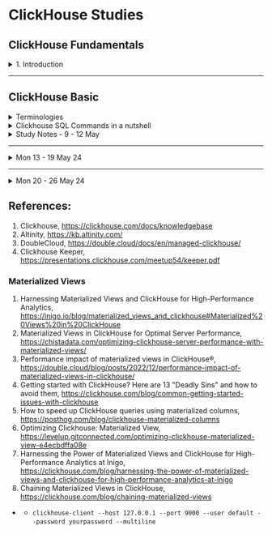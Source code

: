 # ClickHouse Studies


## ClickHouse Fundamentals 

<details>
  <summary>1. Introduction</summary>

# Basics

## ClickHouse Install
- ClickHouse - ClickStream + Datawarehouse
- What is OLAP?
- Install ClickHouse
    - [Quick install](https://clickhouse.com/docs/en/install)
    - `curl https://clickhouse.com/ | sh` : Download Clickhouse locally
        - OK for study, testing purpose. Not for prod.
    - `./clickhouse` : Run the following command to start clickhouse-local
    - `clickhouse server`
    - `clickhouse client`
    - `SHOW DATABASES;`

- `sudo clickhouse start` : Start clickhouse-server 
- `clickhouse-client --password` : Start clickhouse-client
 

- ClickHouse Keeper
    - `SHOW DATABASES;`

    - `sudo clickhouse start` : Start clickhouse-server 
    - `clickhouse-client --password` : Start clickhouse-client
- ClickHouse Keeper - TBadded

## [Docker Desktop installation in Windows](https://docs.docker.com/desktop/install/windows-install/)
- Turn Windows features on or off
    - [Hyper-V only for certain windows](https://www.ubackup.com/enterprise-backup/windows-11-hyper-v-not-showing.html#:~:text=Way%201.,-Enable%20Hyper%2DV&text=Launch%20Control%20Panel%2C%20open%20Turn,V%20features%20and%20click%20OK.) such as window 10/11 pro
    - Windows Subsystem for Linux
    - `wsl --version` - to find out the version
    - `wsl --update`
    - `wsl --set-default-version 1/2` - whichever version 1 or 2 you want
    - `docker version` : show both Client and Server versions
    - `docker images` : list images you have got
- Clickhouse images
    - `docker pull clickhouse/clickhouse-client` : clickhouse/clickhouse-client
    - `clickhouse/clickhouse-server image` 
    - `docker pull clickhouse/clickhouse-keeper` : [ClickHouse Keeper](https://hub.docker.com/r/clickhouse/clickhouse-keeper) (clickhouse-keeper), https://clickhouse.com/docs/en/guides/sre/keeper/clickhouse-keeper
    - `docker pull clickhouse/upgrade-check`
- ClickHouse 
    - http://localhost:8123/play
    - clickhouse client uses TCP interface to connect to the server
    - Install Ubunto on VMWareWorkstation pro, https://www.youtube.com/watch?v=luhHDo4ei34&t=3s
    - `sudo docker run hello-world`
    - `sudo docker run -d --name clickhouse-for-course --ulimit nofile=262144:262144 clickhouse/clickhouse-server`
    - `sudo docker container ls` or `docker container ls`
    - `sudo docker exec -it d7 /bin/bash`


</details>

---

## ClickHouse Basic 
<details>
  <summary>Terminologies</summary>

- **[Common Table Expression(CTE)](https://www.atlassian.com/data/sql/using-common-table-expressions)** 
    - It is also known as sub-query factoring or with clause.
    - Example table : employeeID, employeeName, Salary

    ```
        SELECT * FROM employeedb;

        -- Fetch employees who earn more than average salary of all employees 
        -- Option 1
        -- use average_salary as alias 
        -- list column inside the alias. In this case, avg_salary
        with average_salary (avg_salary) as 
           (
            select cast (avg(salary) as int) from emloyeedb
           )
        select * 
        from employeedb edb, average_salary av
        where edb.salary > av.avg_sal;  -- There is no table col with average_salary and you need to create a new query for it. Instead, you could use with clause.
    ```

    ```
        table colums: store_id, store_name, product, quantity, cost
        select * from sales;
        -- MAIN QUERY: Find stores whose sales are better than average sales across all stores
        -- 1. Find total sales per each store - total_sales
            select s.store_id, sum(cost) as total_sales_per_store
            from sales s
            group by s.store_id;
        -- 2. Find average sales with respect to all the stores avg_sales 
        -- We need to reuse the 
        -- 3. Find the stores where total_sales > avg_sales of all stores
    - Another example
        ```
            select
                avg(price)
            from uk_price_paid
            where town = my_town;

            with most_expensive as (
                select * from uk_price_paid
                order by price desc
                limit 10
            )
            select
                avg(price)
            from most_expensive;
        
        ```


    ```
- **Data Types**
    - <ins> Integer types:</ins> signed and unsigned integers (UInt8, UInt16, UInt32, UInt64, UInt128, UInt256, Int8, Int16, Int32, Int64, Int128, Int256)
    - <ins> Floating-point numbers:</ins> floats(Float32 and Float64) and Decimal values
    - <ins> Boolean:</ins> ClickHouse has a Boolean type
    - <ins> Strings:</ins> String and FixedString
    - <ins> Dates:</ins> use Date and Date32 for days, and DateTime and DateTime64 for instances in time
    - <ins> JSON:</ins> the JSON object stores a JSON document in a single column
    - <ins> UUID:</ins> a performant option for storing UUID values
    - <ins> Low cardinality types:</ins> use an Enum when you have a handful of unique values, or use LowCardinality when you have up to 10,000 unique values of a column
    - <ins> Arrays:</ins> any column can be defined as an Array of values
    - <ins> Maps:</ins> use Map for storing key/value pairs
    - <ins> Aggregation function types:</ins> use SimpleAggregateFunction and AggregateFunction for storing the intermediate status of aggregate function results
    - <ins> Nested data structures:</ins> A Nested data structure is like a table inside a cell
    - <ins> Tuples:</ins> A Tuple of elements, each having an individual type.
    - <ins> Nullable:</ins> Nullable allows you to store a value as NULL when a value is "missing" (instead of the column settings its default value for the data type)
    - <ins> IP addresses:</ins> use IPv4 and IPv6 to efficiently store IP addresses
    - <ins> Geo types:</ins> for geographical data, including Point, Ring, Polygon and MultiPolygon
    - <ins> Special data types:</ins> including Expression, Set, Nothing and Interval
- **Datatypes (Interesting)**
    - ***Arrays*** - e.g use function ids Array(UInt32) or use square brackets [ ] 
    - ***[Nullable](https://clickhouse.com/docs/en/sql-reference/data-types/nullable)*** - It is not recommended to use Nullable unless you have to for your use case. 
        - If metric is not Nullable, the value would be 0.
        - To store Nullable type values in a table column, ClickHouse uses a separate file with NULL masks in addition to normal file with values. Mask of 0s and 1s. 
        - Whenever you query, that hidden cols get joined with the actual cols.
        - It has overhead both storage and CPU processing.
        - ***IMPORTANT NOTE:*** Using Nullable almost always negatively affects performance, keep this in mind when designing your databases.
    - ***Enums*** - if you have string cols, you can use Enum.
    - ***[LowCardinality](https://clickhouse.com/docs/en/sql-reference/data-types/lowcardinality)*** - It is highly recommended to use with strings.
        - Useful when you have a column with a relatively small number of unique values
        - Stores values as integers - use dictionary encoding
        - Advantage over Enums:
            - You can dynamically add new values and you don't need to know all the unique values at the time of table creation 

        ```
            CREATE TABLE lc_t
            (
                `id` UInt16,
                `strings` LowCardinality(String)
            )
            ENGINE = MergeTree()
            ORDER BY id
        ```

- **Database**
    - ***Predefined databases***
        - <ins>default</ins> : Initially empty, it will contain tables that are created witout specifying a database
        - <ins>system</ins> : Contains over 60 system tables that maintain all sorts of details and metadata about your clickhouse deployment
        - <ins>INFORMATION_SCHEMA</ins> : Named after an ANSI standard, this database contains metadata about columns, tables, schemas and views (which are alraedy found in the system database)
- **Data Ingestion**
    - To get data in, there are various ways to insert data into clickhouse
    - Ways to ingest data into ClickHouse
        - upload CSV file
        - ClickPipes - currently works for Kafka
            - Kafka is a recommended way.
        - Clickhouse-client and clickhouse-local
        - Messaging service - Kafka, RabbitMQ, SQS, etc.
        - Integration service - Airbute, dbt, Vector, etc.
        - Migrate from another database
        - Client application - Java, Go, Python, etc.
    - Questions to ask when doing data ingestion
        - Where is your data now?
        - What format is your data in? input format to read 
    - Data location
        - Cloud => AWS S3, GCP gcs function, Azure blob - There are table functions for each cloud provider and they provide a table-like interface to files
        - Databases => PostgreSQL, MySQL, MongoDB, SQLite, Any other db ODBC, JDBC => SELECT, INSERT 
        - Open table format => iceberg, hudi, delta lake
        - Services => Kakfa, RabbitMQ, Redis, Hadoop, NATS => Table Engine
- **Data Ingestion Options**
    - local file 
        - `cat yourfile.csv | ./clickhouse client --query="INSERT INTO yourfile.calculate_average FORMAT CSV"`
    - ETL tools - 
    - Kafka, etc.
- **Functions**
    - There are different functions categories:
        - [**regular functions**](https://clickhouse.com/docs/en/sql-reference/functions) -> functions --> they apply to each row separately. Regular functions work as if they are applied to each row separately (for each row, the result of the function does not depend on the other rows)
        - `select lower(town) from uk_price_paid`
        - `select count() from system_functions;`
        - [**aggregate functions**](https://clickhouse.com/docs/en/sql-reference/aggregate-functions) - computation is made based on the values of multiple rows. Aggregate functions accumulate a set of values from various rows (i.e. they depend on the entire set of rows).
            - Aggregate functions work in the normal way as expected by database experts.
            - ClickHouse also supports:
              - Parametric aggregate functions, which accept other parameters in addition to columns.
              - Combinators, which change the behavior of aggregate functions.
            - The list of aggregate functions can be found in this link, https://clickhouse.com/docs/en/sql-reference/aggregate-functions/reference.
            - count, min/max, sum, avg, median, quantile/quantiles - and their variants, any - selects the first encountered value, uniqExact/uniqTheta/uniqHLL12/uniqCombined - (approximate) count of unique values of a column
            - Another groups - statistics
                - varPop/stddevPop/covarPop
                - simpleLinearRegression
                - stochasticLinearRegression/stochasticLogisticRegression
                - corr (the Pearson correlation coefficient)/rankCorr
                - topK/topKWeighted
                - studentTTeset/welchTTest/meanZTest/mannWhitneyUTest, etc (behind the scene, they are C++ functions)

            - `select quantile(0.90)(price) from uk_price_paid`
        - **[Aggregate function combinators](https://clickhouse.com/docs/en/sql-reference/aggregate-functions/combinators)** - Take any aggregate functions and append combinators to it
            - The name of an aggregate function can have a suffix appended to it. This changes the way the aggregate function works.
            - There are so many permutations
            - Other combinators

|Suffix|Description|
|---|---|
|Array|Allows the aggregate function to work with arrays|
|Map|Allows for aggregate function to work with maps|
|SimpleState|Returns a SimpleAggregate Function data type|
|State|Returns an AggregateFunction data type|
|Merge|Merges the intermediate state with the final state of the aggregation|
|MergeState|Similar to Merge, but returns an AggregateFunction type(instead of the result)|
|ForEach|Aggregates over arrays of values|
|OrDefault/OrNull|If there is no input, the default value of the data type is returned(or null)|
|Resample|Lets you divide data into groups and aggregate over the smaller groups|

        - **table functions** --> [for creating table](Table functions are methods for constructing tables.)
        - **[User defined functions](https://clickhouse.com/docs/en/sql-reference/functions/udf)** - Can use SQL based and they are based on lambda expression
            `select arrayMap((x,y) -> lcm(x,y), [7, 10, 15], [9, 100, 120])`
        
        
- **[Granule](https://clickhouse.com/docs/en/engines/table-engines/mergetree-family/mergetree#mergetree-data-storage)** - It is a batch of rows of fixed size which addresses with the primary key. The default value is 8,192 rows per batch. 
    - A granule is the smallest indivisible data set that ClickHouse reads when selecting data. ClickHouse does not split rows or values, so each granule always contains an integer number of rows. The first row of a granule is marked with the value of the primary key for the row.
- **[Input Format](https://clickhouse.com/docs/en/interfaces/formats)** 
    - Clickhouse supports various types of data formats. Popular formats like:
        - Protobuf
        - Avro
        - Parquet
        - Arrow
        - ORC
        - CSV, TSV
        - 20+ formats for JSON data 
- **MergeTree Table** - tbadded
- **Table Engine** : determins
    - How and where the table data is stored
    - Which queries are supported
    - Concurrent data access
    - Whether multithreaded requests are possible
    - How data is replicated.
    - Use ENGINE clause to specify a table engine 
    - ***Table Engine : Popular speical Table Engines*** that provide a unique and useful purpose
        - <ins>Dictionary</ins> - represent dictionary data as a table
        - <ins> View </ins> - implement views ONLY. It only stores SELECT query, no data
        - <ins> Materialized View </ins> - Stores the actual data from a corresponding SELECT query
        - <ins> File </ins> - Useful for exporting table data to a file or converting data from one format to another (csv, TSV, JSON, XML or more)
        - <ins> URL</ins> - Similar to File, but queries data from a remote HTTP/HTTPs server
        - <ins> Memmory </ins> - Stores data only in memory (data is lost on restart), useful for testing
- **[Partition](https://clickhouse.com/docs/en/engines/table-engines/mergetree-family/custom-partitioning-key)**
    - Partitioning is available for the MergeTree family tables, including replicated tables and materialized views.
    - A partition is a logical combination of records in a table by a specified criterion. You can set a partition by an arbitrary criterion, such as by month, by day, or by event type. 
    - Each partition is stored separately to simplify manipulations of this data. When accessing the data, ClickHouse uses the smallest subset of partitions possible
    - Partitions improve performance for queries containing a partitioning key because ClickHouse will filter for that partition before selecting the parts and granules within the partition.
    - **Recommendation :** If you want to improve query performance, focuson defining a good primary key or write a projection or create a materialised view. In most cases, you don't need a partition key. Choose a good clever primary key instead
- **[Primary Key](https://clickhouse.com/docs/en/guides/creating-tables#:~:text=The%20primary%20key%20of%20a,the%20primary%20key%20index%20file.) and Primary Indexes**
    - primary keys in ClickHouse are **not unique** for each row in a table
    - The primary key of a ClickHouse table determines how the data is sorted when written to disk.
    - Every 8,192 rows or 10MB of data (referred to as the index granularity) creates an entry in the primary key index file. This granularity concept creates a sparse index that can easily fit in memory, and the granules represent a stripe of the smallest amount of column data that gets processed during SELECT queries
    - The primary key can be defined using the PRIMARY KEY parameter. If you define a table without a PRIMARY KEY specified, then the key becomes the tuple specified in the ORDER BY clause. If you specify both a PRIMARY KEY and an ORDER BY, the primary key must be a subset of the sort order.
    - All the following Optoin 1, 2 & 3 are the same even though the location of PRIMARY KEY() is different.
    - Syntax Options
        - Option 1 - Defining inside the coloum list

            ```
            CREATE TABLE option1_table
            (
                use_id UInt32,
                message String,
                timestamp DateTime
                metric Decimal(30,2)
                PRIMARY KEY (user_id, timestamp)
            )
            ENGINE = MergeTree
            ```
        - Option 2 - Defining PRIMARY KEY after the TABLE ENGINE

            ```
            CREATE TABLE option2_table
            (
                use_id UInt32,
                message String,
                timestamp DateTime
                metric Decimal(30,2)
            )
            ENGINE = MergeTree
            PRIMARY KEY (user_id, timestamp)
            ```
        - Option 3 - you can have primary key and sort order that are different, but there must be some consistency

            ```
            CREATE TABLE option3_table
            (
                use_id UInt32,
                message String,
                timestamp DateTime
                metric Decimal(30,2)
                PRIMARY KEY(user_id, timestamp)
            )
            ENGINE = MergeTree
            ORDER BY (user_id, timestamp, message)

            ```
    - **Good candidates for primary key columns**
        - lots of queries on a column - if you query a column frequently, adding it to the primary key means its values are indexed and making for faster query performance
        - Order by cardinality in ascedning order, LowCardinality first
    - **Options for creating additional primary indexes**
        - ***Create two tables for the same data*** And the second table with a different primary key 
        - ***Use a projection*** : you can use a single table, but clickhouse creates a hidden table that stores the data sorted in a different day 
        - ***Use a materialized view*** : Stores a data in a separate table based on a SELECT statement, sort the data in the SELECT statement
        - ***Define a skipping index***
    - Further reading
        - [How Clickhouse primary key works and how to choose it](https://medium.com/datadenys/how-clickhouse-primary-key-works-and-how-to-choose-it-4aaf3bf4a8b9)
        - [A Practical Introduction to Primary Indexes in ClickHouse](https://clickhouse.com/docs/en/optimize/sparse-primary-indexes)

- **String functions** - it is part of regular functions
    - **[Manipulating strings](https://clickhouse.com/docs/en/sql-reference/functions/string-functions)** - lower, upper, trim, normalize, encode
    
    - **[Searching strings](https://clickhouse.com/docs/en/sql-reference/functions/string-search-functions)** - Looking for a needle or pattern in a haystack
        - position(haystack, needle[, start_pos])

        ```
        -- How many streets in UK that contains 'King'
        select
            count()
        from uk_price_paid
        where 
            position(street, 'KING') > 0;
        ```
    - Another example

        ```
        select 
            count()
        from uk_price_paid
        where
            multiFuzzyMatchAny(street, 1, ['KING']);
        

        -- Example
            select distinct
                street,
                multiSearchAllPositionsCaseInsensitive(
                    street,
                    ['abbey', 'road']
                ) as positions
            from uk_price_paid
            where not has (positions,0);
        -- Example - want to know the most expensive in town, and which street it is located, https://clickhouse.com/docs/en/sql-reference/aggregate-functions/reference/argmax#:~:text=Calculates%20the%20arg%20value%20for,first%20of%20these%20values%20encountered.
            select
                town,
                max(price),
                -- instead of using subquery, you can use argMax function
                argMax(street, price)
            from uk_price_paid
            group by town;


        ```

    - **[Searching and replacing in strings](https://clickhouse.com/docs/en/sql-reference/functions/string-replace-functions)** - Replacing a needle or pattern in a haystack

- **[Table Function Example](https://clickhouse.com/docs/en/sql-reference/table-functions)**
    - Table functions typically require:
        - URL or path
        - Credentials
        - data format
        - schema
    - Cloud example
    ```
        SELECT timestamp, message
        FROM s3(
            'https://s3.ap-southeast-2.com/data.helloworld{1..3}.csv', --files 1,2,3
            aws_access_key_id,
            aws_secret_access_key,
            'CSV', --data format
            'timestamp UInt64, level String, message String' --data schema inference 
        )
    ```
    - PostgreSQL
        - The database table functions typically require:
            - hostname
            - database name
            - table name
            - credentials
    ```
        SELECT * 
        FROM postgresql(
            'postgre_server:5432', --hostname
            'postgre_database', -- db name
            'postgre_table', -- table name
            'user', --credentials
            'password'
        );
    ```
    - JSON data from Kafka topic
        - Use the Kafka table engine
        - Use clickpipes if you are using clickhouse cloud
    ```
        CREATE TABLE my_table (
            timestamp UInt64,
            level String,
            message String
        )
        ENGINE = Kafka
        SETTINGS    kafka_broker_list = 'localhost:9092',
                    kafka_topic_list = 'my_topic'
                    kafka_group_name = 'group1', 
                    kafka_format = 'JSONEachRow',
                    kafka_num_consumers = '4';
    ```
- **Table functions vs Table Engines**
|Table functions|Table Engines|
|---|---|
|Allow you construct tables from various sources|Some table engine proxy queries to external sources (similar to how the functions work), but looks like a "normal table"|

- Table engines acts as proxies to the external resource, -- behind the scene, it will stream the data from S3. 
    - Streaming data is slow. Therefore, it is not practical to be used in everyday queries. Only for ad-hoc query.
    ```
        CREATE TABLE my_s3_table(
            message String,
            timestamp UInt64
        )
        ENGINE=s3( 
            'https://.../my_bucket/my-file.csv.gz',
            aws_access_key_id,
            aws_secret_access_key,
            'CSV',
            'gzip'
        )
    ```

- **View**
    - **What is view?**
        - The concept of views in ClickHouse is similar to views in other DBMSs.
        - The contents of a view table are based on the results of a SELECT query

    - **What is a materialized view?**
        - A materialized view is a special trigger that stores the result of a SELECT query on data, as it is inserted, into a target table.
        - There are many use cases. One of them is making certain queries work faster.
        - Every materialized view must have a source table.
        - When an INSERT happens to the source table of the SELECT query, the query is executed on newly-inserted rows and the result is inserted into the MV table.
        - ![Materialised View](./img/mvview.png)
        - Materialized view never goes back tot he source_table.
        - Read this blog post from clickhouse, [Using Materialized Views in ClickHouse](https://clickhouse.com/blog/using-materialized-views-in-clickhouse)
        - [Create views](https://clickhouse.com/docs/en/sql-reference/statements/create/view#materialized-view)

    - **DO and DON'ts about Materialized View**
        - Avoid using POPULATE, it creates a table behind the scene and the table name is random
            - clickhouse implicityly create inner.{uuid}
        - Use TO clause and Create your own MV table 
    - **3 step process to define MV**
        - Define the destination table
        - Define the Materialized View using TO clause, not POPULATE - "to" the destination table
        - Populate the destination table with historic data 

        ```
            -- STEP ONE - CREATE THE DESTINATION TABLE
            -- ========================================
            create table uk_price_by_town_dest (
                price UInt32,
                date Date,
                street LowCardinality(String),
                town LowCardinality(String),
                district LowCardinality(String)
            )
            engine = MergeTree
            order by town;

            -- STEP TWO : DEFINE THE MATERIALIZED VIEW USING TO CLAUSE
            -- =======================================================
            create materialized view uk_price_by_town_view_dest
            to uk_price_by_town_dest
            as select
                price,
                date,
                street,
                town, 
                district
                from uk_price_paid
                where date >= toDate('2024-02-14');
            
            -- STEP THREE : - Populate the destination table with historic data 
            --=================================================================
            insert into uk_price_by_town_dest
                select
                price,
                date,
                street,
                town, 
                district
                from uk_price_paid
                where date <= toDate('2024-02-14');
            
            -- STEP FOUR : Verify
            --======================================
        ```
        - References:
            - [ClickHouse materialized view](https://medium.com/@dengqs402/clickhouse-materialized-view-4e7298a24c93)
    - **When to use a normal view?**
        - The results of the view change often - which are not great candidates for materialized views
        - The results of the view are not used very often - relative to the rate at which the result change
        - the query is NOT RESOURCE INTENSIVE, it is not expensive to run the query over and over again.
        - NOTE : If your use case does not fit these above limited scenarios, consider defining a materialized view


## SQL and other fundamentals concepts for ClickHouse

- Cardinality
- Multithreading and Multithreaded request
- Namespace
- Partitioning
- Primary Key 
- UnsignedInt vs SignedInt
- View


</details>


<details>
    <summary> Clickhouse SQL Commands in a nutshell </summary>

- Clickhouse SQL Commands snapshot
 - ![SQL Commands](./img/clickhouse_sql_commands.png)
    - **Data Definition Language (DDL)**
        - CREATE 
          - DATABASE
          - TABLE
          - VIEW
          - DICTIONARY
          - FUNCTION
          - USER
          - ROLE
          - ROW POLICY 
          - QUOTA
          - SETTINGS PROFILE
          - NAMED
          - COLLECTION 
    - Data Query Lanugage (DQL)
    - Data Manipulation language (DML)
    - Data Control language (DCL)

</details>

<details>
  <summary> Study Notes - 9 - 12 May </summary>


## Wed 7 May 

- Sparse Index
- A sparse index is a type of database index in which index entries are not created for every single row in the table but rather at intervals. This makes the index file smaller and requires less memory, as only selected rows have corresponding index entries. In the context of ClickHouse (or similar databases), this means not every row is directly indexed, but rather chunks or blocks of rows are indexed.

- Example: Imagine you have a book where, instead of listing every page number in the table of contents, you only list the page number at the start of each new chapter. If you're looking for something in Chapter 3, you don’t need to know the page number of every single page in that chapter; you just need to know where Chapter 3 starts and you can flip through the chapter to find what you need. Similarly, in a database with a sparse index, if you're looking for a specific row, the database knows which block of rows (granule) to access based on the sparse index and can then scan within that block to find the exact row.

- **Index Granularity**
- Index granularity refers to the size or number of rows that make up each block or segment that is indexed in a sparse index system. It determines how much data is covered by each entry in the index. A smaller granularity means more entries in the index, leading to a potentially larger index but finer control over the data blocks accessed during queries. Conversely, a larger granularity reduces the size of the index but may increase the amount of data scanned during a query.

- Example: Continuing with the book analogy, consider granularity as the number of pages per chapter. If each chapter (granule) is about 10 pages long, then your table of contents (sparse index) helps you jump directly to the start of the chapter containing the page you're interested in. In the context of the ClickHouse table, every 8,192 rows form a granule. When a query is executed, ClickHouse uses the sparse index to quickly locate the granule containing the target rows and only scans those rows, rather than the entire dataset.
 - In summary, the sparse index and index granularity work together to efficiently locate and process data within large datasets by minimizing memory usage and reducing the amount of data scanned during queries. This is particularly beneficial in systems like ClickHouse that handle very large volumes of data.
- `sudo docker run hello-world` - Test whether docker engine is installed correctly
- `sudo docker run -d --name clickhouse-su1 --ulimit nofile=262144:262144 clickhouse/clickhouse-server:latest`
    - Create and start a dcoker container called clickhouse-su1 from clickhouse-server image
    - `docker run` : Create a new container and run it
    - `-d` : detaches the container and runs it in the background
    - `--name clickhouse-su1` : assign a custom name to the container
    - `ulimit` : sets the `ulimit`for the maximumnumber of open files that the container can use

- `sudo docker stop <container-name1> <container-name2>`
- `sudo docker rm <container-name1>`
- `sudo docker container ls -a`
- `sudo docker exec -it a56 /bin/bash`
    - `docker exec` : execute a new command in a running container
    - `it `: i interfactive flag- keep the session open to received an input from the user. It makes the execution interactive
    - `t or -tty` : allocates pseudo TTY, which provides a text-based interface that allows the user to interact with the new process
    - `a56` - first three char of your container name
    - `/bin/bash` : This is the command executed inside the container. It starts the bash shell and allows you to interact with the container's linux environment directly
    - You are now inside clickhouse server. And connect to clickhouse client (which is already available in the clickhouse server image, so you don't need to run another container)
- `clickhouse-client`
- `SHOW DATABASES;`

## Connecting to a ClickHouse server
- ClickHouse via HTTP/8123 or TCP/9000
- `http://localhost:8123/play` : web UI connect to clickhouse server
- `clickhouse-client --host 127.0.0.1 --port 9000 --user default --password yourpassword --multiline`
  - you can either escape with \ or use --multiline flag
- `clickhouse-client --host 127.0.0.1 --port 9000 --user default --password yourpassword --query "SHOW TABLES FROM system;"
- Common parameters
    - --host
    - --port
    - --user
    - --password
    - --query
    - --multiquery
    - --multiline
    - --database
    - --format
    - --secure vis SSL/TLS

-------

## Fri 10 May 24

- Download DBeaver,https://dbeaver.io/download/
- `sudo dpkg -i dbeaver-ce.deb` : 
    - debian package manager tool
    - i install 
    - Dbeaver => Database => Clickhouse => Download some drivers, enter username and password 
    - Database --> New Db connection --> New script. enter username and password
    - `SHOW DATABASES;`
- Load example dataset - Geo Data using the Cell Tower Dataset, 40 millions rows of data
  - Links:
    - https://www.opencellid.org/#zoom=16&lat=37.77889&lon=-122.41942
    - https://clickhouse.com/docs/en/getting-started/example-datasets/cell-towers
    - Get the download link under self-managed, https://datasets.clickhouse.com/cell_towers.csv.xz
  - `wget https://datasets.clickhouse.com/cell_towers.csv.xz`
    - `clickhouse-client --host 127.0.0.1 --port 9000 --user yourusername --password yourpassword --multiline`
    - `create DATABASE opencellid;`
    - create cell_towers table, Step 4. from https://clickhouse.com/docs/en/getting-started/example-datasets/cell-towers
    ```
        CREATE TABLE opencellid.cell_towers
        (
            radio Enum8('' = 0, 'CDMA' = 1, 'GSM' = 2, 'LTE' = 3, 'NR' = 4, 'UMTS' = 5),
            mcc UInt16,
            net UInt16,
            area UInt16,
            cell UInt64,
            unit Int16,
            lon Float64,
            lat Float64,
            range UInt32,
            samples UInt32,
            changeable UInt8,
            created DateTime,
            updated DateTime,
            averageSignal UInt8
        )
        ENGINE = MergeTree ORDER BY (radio, mcc, net, created);
    ```
    - Insert the data into the table
        - `clickhouse-client --password --query "INSERT INTO cell_towers FORMAT CSVWithNames" < cell_towers.csv`
        - `select count(*) from opencellid.cell_towers;`
        - `clickhouse-client --host 127.0.0.1 --port 9000 --user default --password yourpassword --multiline`
    - Bulk insert
    - MergeTree Engine

---

## Sat 11 May 24 

- `select * from system.functions where name='sum'`
- Clickhouse SQL
    - Data Definition Language - DDL
    - Data Query Lanugage - DQL
    - Data Manipulation language - DML
    - Data Control language - DCL

- ClickHouse SQL - DDL
    - CREATE - create a database, table, users and viewers
    - RENAME - Rename a table, database or dictionary
    - Truncate 
    - DROP - drop a table, database, user, view, dictionary, etc

    ```
        -- create database
        CREATE DATABASE SQL_EXAMPLES;

        -- create table
        CREATE TABLE SQL_EXAMPLES.table1
        (Column1 String)
        ENGINE = Log;

        -- insert elements
        insert into SQL_EXAMPLES.table1 VALUES('a'), ('b');

        -- show the contents
        select * from SQL_EXAMPLES.table1;

        -- Select the databas
        USE SQL_EXAMPLES;

        -- list all the tables
        show tables;

        -- display contents
        select * from table1;

        -- Clear the contents of the table, https://clickhouse.com/docs/en/sql-reference/statements/truncate
        TRUNCATE TABLE SQL_EXAMPLES.table1;

    -- DQL
    select * from system.functions limit 10;

    -- Distinct, https://clickhouse.com/docs/en/sql-reference/statements/select/distinct
    -- distinct clause is executed before order by clause
    select distinct name from system.functions limit 100;

    select distinct name from system.functions order by name;

    select name from system.functions where name = 'sum';

    SELECT COUNT(name), is_aggregate from system.functions where origin='System' group by is_aggregate;


    ```
- Further readings/watching
  - Clickhouse, https://www.youtube.com/watch?v=b5E-8YkutJY
  - Column vs Row Oriented Databases Explained, https://www.youtube.com/watch?v=Vw1fCeD06YI
  - Row vs columnar, https://www.youtube.com/watch?v=uMkVi4SDLbM
  - SQL commands, https://www.geeksforgeeks.org/sql-ddl-dql-dml-dcl-tcl-commands/

- **DDL, dictionary**

## Sun 12 May 24 

- Clickhouse SQL Commands snapshot
 - ![SQL Commands](./img/clickhouse_sql_commands.png)

- Mutations via ALTER statement
 - Update and delete for ONLY for MergeTree engine table
    - Update and delete are also called mutations in clickhouse
    - Costly operations
    - lightweight delete

    ```
        -- create table2
        CREATE TABLE SQL_EXAMPLES.table2
        (
            `col1` String,
            `col2` String
        )
        ENGINE = MergeTree
        ORDER BY col1

        -- insert into table2
        insert into SQL_EXAMPLES.table2 (col1, col2) values ('West lake', 'HangZhou'), ('Linyin Temple','HangZhou');

        -- Check 
        SELECT * FROM SQL_EXAMPLES.table2;

        -- Update
        ALTER TABLE SQL_EXAMPLES.table2 UPDATE col1 = 'Wuzhen Water Town' where col1 = 'West lake';

        -- Delete
        alter table SQL_EXAMPLES.table2 delete where col1='West lake'; 

        -- Lightweight Delete
        delete from SQL_EXAMPLES.table2 where col2 = 'HangZhou West Lake';

    ```
</details>

---

<details>
  <summary>Mon 13 - 19 May 24</summary>

## Mon 13 May 24 

- DDL - ALTER Columns
    - ADD
    - DROP 
    - RENAME
    - CLEAR
- Index manipulation is supported for MergeTree engine
- `ALTER TABLE SQL_EXAMPLES.table2 ADD COLUMN col3 Nullable(String)`
- `alter table SQL_EXAMPLES.table2 rename column col3 to Country;`
- `alter table SQL_EXAMPLES.table2 clear column Country;`
- `alter TABLE SQL_EXAMPLES.table2 drop column Country;`
- `rename table SQL_EXAMPLES.table2 to SQL_EXAMPLES.travel;`
- `use SQL_EXAMPLES;`
- [Use](https://clickhouse.com/docs/en/sql-reference/statements/use)
    - Lets you set the current database for the session. The current database is used for searching for tables if the database is not explicitly defined in the query with a dot before the table name. This query can’t be made when using the HTTP protocol, since there is no concept of a session.

- Rename database in clickhouse
    - Cannot rename database like rename database.
    - Create a database and migrate the tables into new database
    - `create database travelling;`
    - For each table in the old database, you need to create a corresponding table in the new db, and copy the data over.
    - `rename table olddb.table_name to newdb.table_name;`
    - `drop database olddb;`

- ZooKeeper
    - https://bikas-katwal.medium.com/zookeeper-introduction-designing-a-distributed-system-using-zookeeper-and-java-7f1b108e236e

- ClickHouse Keeper
    - All about ZooKeeper (and ClickHouse Keeper Too) | ClickHouse Webinar, https://www.youtube.com/watch?v=wLHp_YcE4kA
    - Horizontal scaling is a key to Clickhouse performance
    - Shards - Red vs Blue
        - Inside each shard, replicas
        - Scale reads, writes, groups of machines - subset of datas
        - Engine = ReplicatedMergeTree
            - Partition by, onorder by 
            - On Cluster, cluster, shard, replica
        - distributed table
    - On cluster command - failed one node!
    - Two replicas merge overlapping parts
        - MergeTree - 
    - Node offline for maintenance; missed the memo
    - Two replicas delete overlapping parts
    - Zookeeper solves the distributed consistency problem
    - Distributed ZooKeeper 
    - Znode
    - zoo.config
        - autopurge
    - ZooKeeper four letter word commands
    - Zookeeper - Monitoring
    - If clickhouse loses it sconnection to ZooKeeper, pending INSERTS or on cluster commands may fail with a session expired error
    - ZXID overflow - too many writes or huge numbers of tiny inserts, huge number ofoo

- ClickHouse Keeper
    - It is a from -scratch reimplementation of ZooKeeper
        - Mimics ZooKeeper API and admin commands
        - Uses Raft protocol
    - Run on a seperate hosts, including for logs
    - Clickhouse keeper can run inside the Clickhouse itself
    - ClickHouse
        - Clickhouse keeper
            - /etc/clickhouse-server/config.d
                - keeper-config.xml (configuration file)
            - /var/lib/clickhouse/coordination
                - logs (Transaction logs)
                - snapshots (Snapshots)
        - On Cluster coammdnds
        - System.zookeeper
        - Zookeeper four letter commands
        - zkCli.sh to navigate the directory structure
        - ClickHouse Keeper, https://presentations.clickhouse.com/meetup54/keeper.pdf

## Tues 13 May 24

- VIEWS
 - Normal view
    - Normal views do not store any data. They just perform a read from another table on each access. In other words, a normal view is nothing more than a saved query. When reading from a view, this saved query is used as a subquery in the FROM clause.
 - Parametrized view 
    - Parametrized views are similar to normal views, but can be created with parameters which are not resolved immediately. These views can be used with table functions, which specify the name of the view as function name and the parameter values as its arguments.
 - Materialized view 
 - https://altinity.com/blog/2020-5-12-sql-for-clickhouse-dba
 - Revise this, - ClickHouse Keeper, https://presentations.clickhouse.com/meetup54/keeper.pdf
 - `INSERT INTO travelling.asia (Prices) VALUES (45), (34), (56), (78);`
 - `ALTER TABLE travelling.asia DELETE WHERE col1 = '' AND Destination_Name = '';`

    ```
        ALTER TABLE travelling.asia
        UPDATE Prices = 45 WHERE Destination_Name = 'Wuzhen Water Town';

        ALTER TABLE travelling.asia
        UPDATE Prices = 56 WHERE Destination_Name = 'Yama';

        ALTER TABLE travelling.asia
        UPDATE Prices = 78 WHERE Destination_Name = 'HangZhou West Lake';

        CREATE VIEW travelling.asia_prices_view AS
            SELECT Prices * 2, 
                    Destination_Name
        FROM travelling.asia;

        -- Normalised view, is not stored in the disk, data is read directly from the table
        SELECT * FROM travelling.asia_view;

        -- CREATE Parameterised view
        CREATE VIEW travelling.asia_parameterized_view AS
        SELECT col1, Destination_Name, Prices
        FROM travelling.asia
        WHERE Prices > 50;

        CREATE VIEW travelling.view2 AS
        SELECT col1, Destination_Name, Prices
        FROM travelling.asia
        WHERE Prices={Prices:UInt32};

        SELECT * 
        FROM travelling.view2
        WHERE Prices > 50;

        SELECT *
        FROM travelling.asia_parameterized_view
        WHERE Prices > 50;

        --- MATERIALIZED VIEW, only insert is captured, not all the other manipulations.
        CREATE MATERIALIZED VIEW travelling.view3_m
        ENGINE = MergeTree()
        ORDER BY (col1) AS
        SELECT * 
        FROM travelling.asia;

        -- You can only see the data inserted only after the materialized view creation.
        INSERT INTO travelling.asia (col1, Destination_Name, Prices) 
        VALUES ('Tibet', 'Capital city', 100);
    ```

## Thurs 16 May 

- Joining data - Joins
- In general, put smaller table on the right handside

- Pending items
- Join types - Read this article, Join Types supported in ClickHouse
- Read Choosing the Right Join Algorithm, https://clickhouse.com/blog/clickhouse-fully-supports-joins-how-to-choose-the-right-algorithm-part5

 </details>

 ----

<details>
  <summary>Mon 20 - 26 May 24</summary>

# Mon 20 May 24

## Module 2 - ClickHouse Architecture

### Terminologies

- Data Stroage in MergeTree

- Table Engine

- Primary Key - the sort order of a table. It should be the value you filter the most. What am I filtering by the most

- primary.idx - an in-memory index containing the values of the primary keys of the first row of each grandule

  - Primary.idx file consists of a key per grandule

  - Each key represents at most 8,192 rows or 10MB of data

  - This sparse behaviour allows for the keys to be stored in memory.

- Part - a folder of files consistsing of the column files and index file of a subset of a table's data

- To avoid getting too many parts, the parts are merged in the background. Hence, MergeTree. After merging, unused parts are eventually deleted.

- Granule - a logical breakdown of rows inside an uncompressed block; default is 8,192 rows

- Low cardinality

- Primary Index

# Tue 21 May 24

## Module 3.1 - Modelling Data
- SQL commands - ch_module_3_1.sql

- Terms/Concepts

- Table engine, https://clickhouse.com/docs/en/engines/table-engines

- Merge tree table, must have a primary key

- LOW CARDINALITY

- PRIMARY KEY

- PARTITION 

- Add column 

- Array 

- Interval, https://clickhouse.com/docs/en/sql-reference/data-types/special-data-types/interval

- Enum - 

## Wed 22 May 24 
- ch_module_3.sql - completed
- ch_module_4.sql - completed

## Thurs 22 May 24 
- Revised Enum
- Case else end vs multiIf
- ch_module_3_enum.sql added

## Fri 23 May 24 



 </details>


 ## References:

1. Clickhouse, https://clickhouse.com/docs/knowledgebase
2. Altinity, https://kb.altinity.com/
3. DoubleCloud, https://double.cloud/docs/en/managed-clickhouse/
4. Clickhouse Keeper, https://presentations.clickhouse.com/meetup54/keeper.pdf

### Materialized Views
1. Harnessing Materialized Views and ClickHouse for High-Performance Analytics, https://inigo.io/blog/materialized_views_and_clickhouse#Materialized%20Views%20in%20ClickHouse
2. Materialized Views in ClickHouse for Optimal Server Performance, https://chistadata.com/optimizing-clickhouse-server-performance-with-materialized-views/
3. Performance impact of materialized views in ClickHouse®, https://double.cloud/blog/posts/2022/12/performance-impact-of-materialized-views-in-clickhouse/
4. Getting started with ClickHouse? Here are 13 "Deadly Sins" and how to avoid them, https://clickhouse.com/blog/common-getting-started-issues-with-clickhouse
5. How to speed up ClickHouse queries using materialized columns, https://posthog.com/blog/clickhouse-materialized-columns
6. Optimizing Clickhouse: Materialized View, https://levelup.gitconnected.com/optimizing-clickhouse-materialized-view-e4ecbdffa08e
7. Harnessing the Power of Materialized Views and ClickHouse for High-Performance Analytics at Inigo, https://clickhouse.com/blog/harnessing-the-power-of-materialized-views-and-clickhouse-for-high-performance-analytics-at-inigo
8. Chaining Materialized Views in ClickHouse, https://clickhouse.com/blog/chaining-materialized-views
- - `clickhouse-client --host 127.0.0.1 --port 9000 --user default --password yourpassword --multiline`
